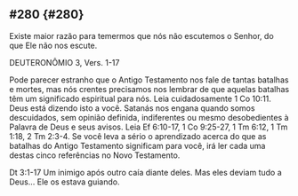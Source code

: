 ## #280 {#280}

Existe maior razão para temermos que nós não escutemos o Senhor, do que Ele não nos escute.

DEUTERONÔMIO 3, Vers. 1-17

Pode parecer estranho que o Antigo Testamento nos fale de tantas batalhas e mortes, mas nós crentes precisamos nos lembrar de que aquelas batalhas têm um significado espiritual para nós. Leia cuidadosamente 1 Co 10:11\. Deus está dizendo isto a você. Satanás nos engana quando somos descuidados, sem opinião definida, indiferentes ou mesmo desobedientes à Palavra de Deus e seus avisos. Leia Ef 6:10-17, 1 Co 9:25-27, 1 Tm 6:12, 1 Tm 1:18, 2 Tm 2:3-4\. Se você leva a sério o aprendizado acerca do que as batalhas do Antigo Testamento significam para você, irá ler cada uma destas cinco referências no Novo Testamento.

Dt 3:1-17 Um inimigo após outro caía diante deles. Mas eles deviam tudo a Deus... Ele os estava guiando.